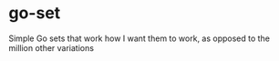 # go-set
Simple Go sets that work how I want them to work, as opposed to the million other variations

